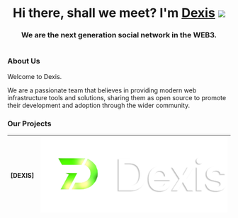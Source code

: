 <h1 align="center">Hi there, shall we meet? I'm <a href="https://dexis.app/" target="_blank">Dexis</a> 
<img src="https://github.com/blackcater/blackcater/raw/main/images/Hi.gif" height="32"/></h1>
<h3 align="center">We are the next generation social network in the WEB3.</h3>

<div align="center">

</div>

<h1 align="center"></h1>

### About Us

Welcome to Dexis.

We are a passionate team that believes in providing modern web infrastructure tools and solutions, sharing them as open source to promote their development and adoption through the wider community.

### Our Projects



|   [DEXIS]   |           <a href="https://github.com/DexisApp/Dexis" target="blank"><picture style="width: 500px"><source media="(prefers-color-scheme: light)" srcset="https://github.com/DexisApp/.github/blob/main/images/1.svg" /><source media="(prefers-color-scheme: dark)" srcset="https://github.com/DexisApp/.github/blob/main/images/1.svg" /><img src="https://github.com/DexisApp/.github/blob/main/images/1.svg" width="500" alt="Dexis Logo" /></picture></a>            |
| :----------: | :--------------------------------------------------------------------------------------------------------------------------------------------------------------------------------------------------------------------------------------------------------------------------------------------------------------------------------------------------------------------------------: |
